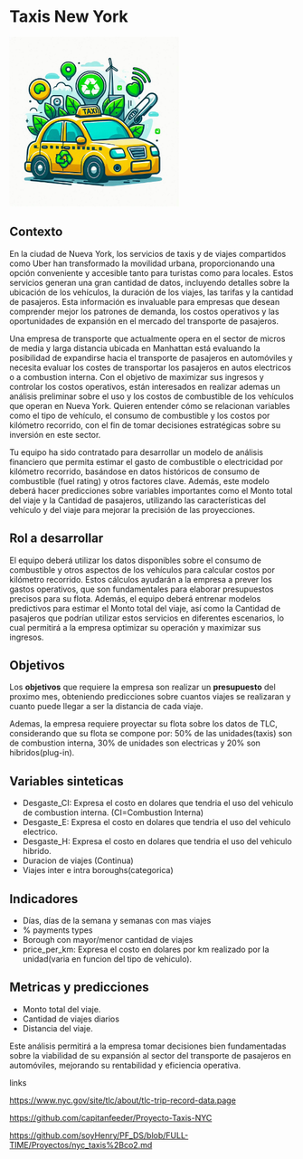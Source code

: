 # Taxis New York

<img src="images/logo_taxi.jpg" width="300" height="300">

## Contexto
En la ciudad de Nueva York, los servicios de taxis y de viajes compartidos como Uber han transformado la movilidad urbana, proporcionando una opción conveniente y accesible tanto para turistas como para locales. Estos servicios generan una gran cantidad de datos, incluyendo detalles sobre la ubicación de los vehículos, la duración de los viajes, las tarifas y la cantidad de pasajeros. Esta información es invaluable para empresas que desean comprender mejor los patrones de demanda, los costos operativos y las oportunidades de expansión en el mercado del transporte de pasajeros.

Una empresa de transporte que actualmente opera en el sector de micros de media y larga distancia ubicada en Manhattan  está evaluando la posibilidad de expandirse hacia el transporte de pasajeros en automóviles y necesita evaluar los costes de transportar los pasajeros en autos electricos o a combustion interna. Con el objetivo de maximizar sus ingresos y controlar los costos operativos, están interesados en realizar ademas un análisis preliminar sobre el uso y los costos de combustible de los vehículos que operan en Nueva York. Quieren entender cómo se relacionan variables como el tipo de vehículo, el consumo de combustible y los costos por kilómetro recorrido, con el fin de tomar decisiones estratégicas sobre su inversión en este sector.

Tu equipo ha sido contratado para desarrollar un modelo de análisis financiero que permita estimar el gasto de combustible o electricidad por kilómetro recorrido, basándose en datos históricos de consumo de combustible (fuel rating) y otros factores clave. Además, este modelo deberá hacer predicciones sobre variables importantes como el Monto total del viaje y la Cantidad de pasajeros, utilizando las características del vehículo y del viaje para mejorar la precisión de las proyecciones.

## Rol a desarrollar
El equipo deberá utilizar los datos disponibles sobre el consumo de combustible y otros aspectos de los vehículos para calcular costos por kilómetro recorrido. Estos cálculos ayudarán a la empresa a prever los gastos operativos, que son fundamentales para elaborar presupuestos precisos para su flota. Además, el equipo deberá entrenar modelos predictivos para estimar el Monto total del viaje, así como la Cantidad de pasajeros que podrían utilizar estos servicios en diferentes escenarios, lo cual permitirá a la empresa optimizar su operación y maximizar sus ingresos.


## Objetivos

Los **objetivos** que requiere la empresa son realizar un **presupuesto** del proximo mes, obteniendo predicciones sobre cuantos viajes se realizaran y cuanto puede llegar a ser la distancia de cada viaje.

Ademas, la empresa requiere proyectar su flota sobre los datos de TLC, considerando que su flota se compone por:
50% de las unidades(taxis) son de combustion interna, 30% de unidades son electricas y 20% son hibridos(plug-in).

## Variables sinteticas

- Desgaste_CI: Expresa el costo en dolares que tendria el uso del vehiculo de combustion interna. (CI=Combustion Interna)
- Desgaste_E: Expresa el costo en dolares que tendria el uso del vehiculo electrico.
- Desgaste_H: Expresa el costo en dolares que tendria el uso del vehiculo hibrido.
- Duracion de viajes (Continua)
- Viajes inter e intra boroughs(categorica)

## Indicadores

- Días, días de la semana y semanas con mas viajes
- % payments types
- Borough con mayor/menor cantidad de viajes
- price_per_km: Expresa el costo en dolares por km realizado por la unidad(varia en funcion del tipo de vehiculo).

## Metricas y predicciones

- Monto total del viaje.
- Cantidad de viajes diarios
- Distancia del viaje.


Este análisis permitirá a la empresa tomar decisiones bien fundamentadas sobre la viabilidad de su expansión al sector del transporte de pasajeros en automóviles, mejorando su rentabilidad y eficiencia operativa.



links

https://www.nyc.gov/site/tlc/about/tlc-trip-record-data.page

https://github.com/capitanfeeder/Proyecto-Taxis-NYC

https://github.com/soyHenry/PF_DS/blob/FULL-TIME/Proyectos/nyc_taxis%2Bco2.md